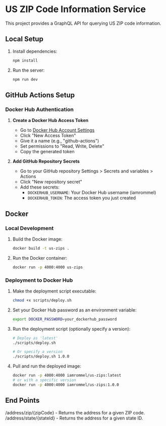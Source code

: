 # US ZIP Code Information Service

This project provides a GraphQL API for querying US ZIP code information.

## Local Setup

1.  Install dependencies:
    ```bash
    npm install
    ```

2.  Run the server:
    ```bash
    npm run dev
    ```

## GitHub Actions Setup

### Docker Hub Authentication

1. **Create a Docker Hub Access Token**
   - Go to [Docker Hub Account Settings](https://hub.docker.com/settings/security)
   - Click "New Access Token"
   - Give it a name (e.g., "github-actions")
   - Set permissions to "Read, Write, Delete"
   - Copy the generated token

2. **Add GitHub Repository Secrets**
   - Go to your GitHub repository Settings > Secrets and variables > Actions
   - Click "New repository secret"
   - Add these secrets:
     - `DOCKERHUB_USERNAME`: Your Docker Hub username (iamrommel)
     - `DOCKERHUB_TOKEN`: The access token you just created

## Docker

### Local Development

1.  Build the Docker image:
    ```bash
    docker build -t us-zips .
    ```

2.  Run the Docker container:
    ```bash
    docker run -p 4000:4000 us-zips
    ```

### Deployment to Docker Hub

1.  Make the deployment script executable:
    ```bash
    chmod +x scripts/deploy.sh
    ```

2.  Set your Docker Hub password as an environment variable:
    ```bash
    export DOCKER_PASSWORD=your_dockerhub_password
    ```

3.  Run the deployment script (optionally specify a version):
    ```bash
    # Deploy as 'latest'
    ./scripts/deploy.sh
    
    # Or specify a version
    ./scripts/deploy.sh 1.0.0
    ```

4.  Pull and run the deployed image:
    ```bash
    docker run -p 4000:4000 iamrommel/us-zips:latest
    # or with a specific version
    docker run -p 4000:4000 iamrommel/us-zips:1.0.0
    ```

## End Points
/address/zip/{zipCode} - Returns the address for a given ZIP code.
/address/state/{stateId} - Returns the address for a given state ID. 

 
